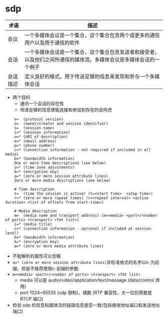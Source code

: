 # sdp

术语 | 描述
--- | ---
会议 | 一个多媒体会议是一个集合，这个集合包含两个或更多的通信用户以及用于通信的软件
会话 | 一个多媒体会话是一个集合，这个集合包含发送者和接受者，以及他们之间所通信的媒体流。多媒体会议是多媒体会话的一个例子
会话描述 | 定义良好的格式，用于传送足够的信息来发现和参与一个多媒体会话

- 两个目的
  - 通讯一个会话的存在性
  - 传递足够的信息使能连接和参加到存在的会阿虎

```text
    v=  (protocol version)
    o=  (owner/creator and session identifier)
    s=  (session name)
    i=* (session information)
    u=* (URI of description)
    e=* (email address)
    p=* (phone number)
    c=* (connection information - not required if included in all media)
    b=* (bandwidth information)
    One or more time descriptions (see below)
    z=* (time zone adjustments)
    k=* (encryption key)
    a=* (zero or more session attribute lines)
    Zero or more media descriptions (see below)

    # Time description
    t=  (time the session is active) (t=<start time>  <stop time>)
    r=* (zero or more repeat times) (r=<repeat interval> <active duration> <list of offsets from start-time>)

    # Media description
    m=  (media name and transport address) (m=<media> <port>/<number of ports> <transport> <fmt list>)
    i=* (media title)
    c=* (connection information - optional if included at session-level)
    b=* (bandwidth information)
    k=* (encryption key)
    a=* (zero or more media attribute lines)
```

- 不能解析的属性可以忽略
- `a=* (zero or more session attribute lines)`非标准格式的名字以`X-`为前缀，但是不推荐使用`X-`前缀的参数
- `m=<media> <port>/<number of ports> <transport> <fmt list>`
  - media 可以是 audio/video/application/text/message (data/control 弃用)
  - port 1024~65535 (udp 限制)，偶数 (RTP 兼容性，大一位的奇数是 RTCP 端口)
- 检验 sdp 的信息和媒体流的链路信息是否一致(包括接收地址端口和发送地址端口)
